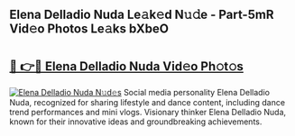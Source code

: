 ## Elena Delladio Nuda Le𝚊k𝚎d N𝚞𝚍e - Part-5mR Vid𝚎o Photos Le𝚊ks bXbeO

# <h2><a href="http://fbef1pu.evod.top/?m=Elena+Delladio+Nuda">🔗 👉🔴 Elena Delladio Nuda Vid𝚎o Ph𝚘t𝚘s</a></h2>

[![Elena Delladio Nuda N𝚞d𝚎s](https://i.imgur.com/8V9OHl7.gif)](http://fbef1pu.evod.top/?m=Elena+Delladio+Nuda)
Social media personality Elena Delladio Nuda, recognized for sharing lifestyle and dance content, including dance trend performances and mini vlogs. Visionary thinker Elena Delladio Nuda, known for their innovative ideas and groundbreaking achievements. 
